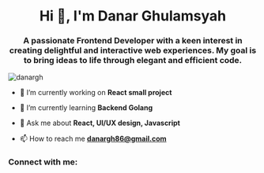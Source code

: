 <h1 align="center">Hi 👋, I'm Danar Ghulamsyah</h1>
<h3 align="center">A passionate Frontend Developer with a keen interest in creating delightful and interactive web experiences. My goal is to bring ideas to life through elegant and efficient code.</h3>

<p align="left"> <img src="https://komarev.com/ghpvc/?username=danargh&label=Profile%20views&color=0e75b6&style=flat" alt="danargh" /> </p>

- 🔭 I’m currently working on **React small project**

- 🌱 I’m currently learning **Backend Golang**

- 💬 Ask me about **React, UI/UX design, Javascript**

- 📫 How to reach me **danargh86@gmail.com**

<h3 align="left">Connect with me:</h3>



